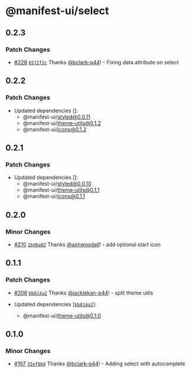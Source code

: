 # @manifest-ui/select

## 0.2.3

### Patch Changes

- [#228](https://github.com/project44/manifest-ui/pull/228)
  [`6572f2c`](https://github.com/project44/manifest-ui/commit/6572f2c6e2e7b468b72449b9504d66143886f520)
  Thanks [@bclark-p44](https://github.com/bclark-p44)! - Fixing data attribute on select

## 0.2.2

### Patch Changes

- Updated dependencies []:
  - @manifest-ui/styled@0.0.11
  - @manifest-ui/theme-utils@0.1.2
  - @manifest-ui/icons@0.1.2

## 0.2.1

### Patch Changes

- Updated dependencies []:
  - @manifest-ui/styled@0.0.10
  - @manifest-ui/theme-utils@0.1.1
  - @manifest-ui/icons@0.1.1

## 0.2.0

### Minor Changes

- [#210](https://github.com/project44/manifest-ui/pull/210)
  [`1bd6a02`](https://github.com/project44/manifest-ui/commit/1bd6a02e4ee30135617f3aa93641424d7ae68f51)
  Thanks [@ashwoodall](https://github.com/ashwoodall)! - add optional start icon

## 0.1.1

### Patch Changes

- [#206](https://github.com/project44/manifest-ui/pull/206)
  [`bb814a2`](https://github.com/project44/manifest-ui/commit/bb814a2081e80f283074cc6b7103f24f377caf34)
  Thanks [@jackiekan-p44](https://github.com/jackiekan-p44)! - split theme utils

- Updated dependencies
  [[`bb814a2`](https://github.com/project44/manifest-ui/commit/bb814a2081e80f283074cc6b7103f24f377caf34)]:
  - @manifest-ui/theme-utils@0.1.0

## 0.1.0

### Minor Changes

- [#197](https://github.com/project44/manifest-ui/pull/197)
  [`31ef0b4`](https://github.com/project44/manifest-ui/commit/31ef0b4eb5f0119e6425c66bdf295d40b4463caa)
  Thanks [@bclark-p44](https://github.com/bclark-p44)! - Adding select with autocomplete

